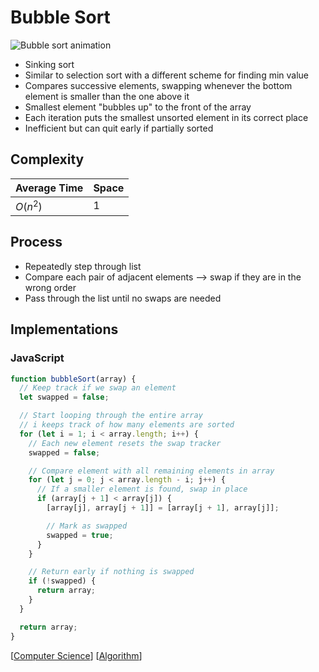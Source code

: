 # Bubble Sort

![Bubble sort animation](/assets/second-brain/2020-10-22-09-10.gif)

- Sinking sort
- Similar to selection sort with a different scheme for finding min value
- Compares successive elements, swapping whenever the bottom element is smaller than the one above it
- Smallest element "bubbles up" to the front of the array
- Each iteration puts the smallest unsorted element in its correct place
- Inefficient but can quit early if partially sorted

## Complexity

| Average Time | Space |
| ------------ | ----- |
| $O(n^2)$     | $1$   |

## Process

- Repeatedly step through list
- Compare each pair of adjacent elements --> swap if they are in the wrong order
- Pass through the list until no swaps are needed

## Implementations

### JavaScript

```javascript
function bubbleSort(array) {
  // Keep track if we swap an element
  let swapped = false;

  // Start looping through the entire array
  // i keeps track of how many elements are sorted
  for (let i = 1; i < array.length; i++) {
    // Each new element resets the swap tracker
    swapped = false;

    // Compare element with all remaining elements in array
    for (let j = 0; j < array.length - i; j++) {
      // If a smaller element is found, swap in place
      if (array[j + 1] < array[j]) {
        [array[j], array[j + 1]] = [array[j + 1], array[j]];

        // Mark as swapped
        swapped = true;
      }
    }

    // Return early if nothing is swapped
    if (!swapped) {
      return array;
    }
  }

  return array;
}
```

[[Computer Science]] [[Algorithm]]

[//begin]: # "Autogenerated link references for markdown compatibility"
[Computer Science]: computer-science "Computer Science"
[Algorithm]: algorithm "Algorithm"
[//end]: # "Autogenerated link references"